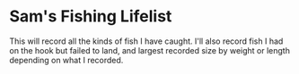 # Sam's Fishing Lifelist

This will record all the kinds of fish I have caught. I'll also record fish I
had on the hook but failed to land, and largest recorded size by weight or
length depending on what I recorded.
